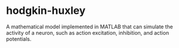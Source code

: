 # hodgkin-huxley
A mathematical model implemented in MATLAB that can simulate the activity of a neuron, such as action excitation, inhibition, and action potentials. 
